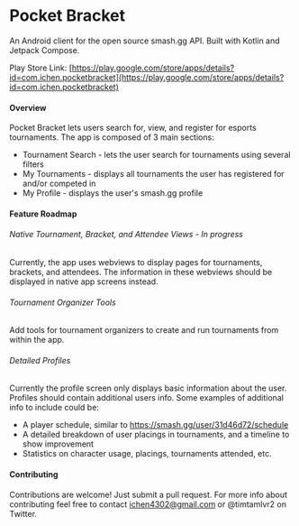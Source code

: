 # Pocket Bracket

An Android client for the open source smash.gg API. Built with Kotlin and Jetpack Compose.

Play Store Link: [https://play.google.com/store/apps/details?id=com.ichen.pocketbracket](https://play.google.com/store/apps/details?id=com.ichen.pocketbracket)

#### Overview

Pocket Bracket lets users search for, view, and register for esports tournaments. The app is composed of 3 main sections:

- Tournament Search - lets the user search for tournaments using several filters
- My Tournaments - displays all tournaments the user has registered for and/or competed in
- My Profile - displays the user's smash.gg profile

#### Feature Roadmap

###### Native Tournament, Bracket, and Attendee Views - In progress

Currently, the app uses webviews to display pages for tournaments, brackets, and attendees. The information in these webviews should be displayed in native app screens instead.

###### Tournament Organizer Tools

Add tools for tournament organizers to create and run tournaments from within the app.

###### Detailed Profiles

Currently the profile screen only displays basic information about the user. Profiles should contain additional users info. Some examples of additional info to include could be:

- A player schedule, similar to https://smash.gg/user/31d46d72/schedule
- A detailed breakdown of user placings in tournaments, and a timeline to show improvement
- Statistics on character usage, placings, tournaments attended, etc.

#### Contributing

Contributions are welcome! Just submit a pull request. For more info about contributing feel free to contact ichen4302@gmail.com or @timtamlvr2 on Twitter.
